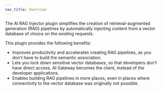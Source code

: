 ```yaml
---
nav_title: Overview
---
```


The AI RAG Injector plugin simplifies the creation of retrieval-augmented generation (RAG) pipelines by automatically injecting content from a vector database of choice on the existing requests.

This plugin provides the following benefits:
* Improves productivity and accelerates creating RAG pipelines, as you don't have to build the semantic association.
* Lets you lock down sensitive vector databases, so that developers don't have direct access. AI Gateway becomes the client, instead of the developer applications.
* Enables building RAG pipelines in more places, even in places where connectivity to the vector database was originally not possible.
